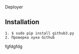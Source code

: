  Deployer

Installation
------------

	1. $ sudo pip install github3.py
	2. Проверка хука Github
fgfdgfdg
